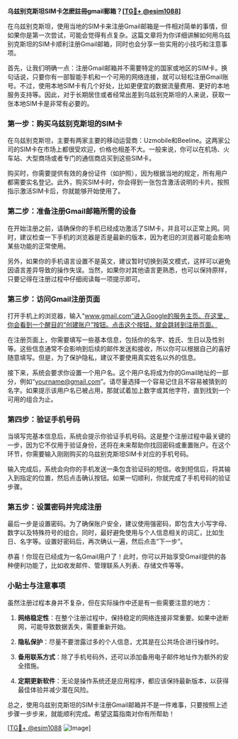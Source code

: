 **乌兹别克斯坦SIM卡怎麽註冊gmail郵箱？[[TG💪+ @esim1088](https://t.me/s/esim1088)]**

在乌兹别克斯坦，使用当地的SIM卡来注册Gmail邮箱是一件相对简单的事情，但如果你是第一次尝试，可能会觉得有点复杂。这篇文章将为你详细讲解如何用乌兹别克斯坦的SIM卡顺利注册Gmail邮箱，同时也会分享一些实用的小技巧和注意事项。

首先，让我们明确一点：注册Gmail邮箱并不需要特定的国家或地区的SIM卡。换句话说，只要你有一部智能手机和一个可用的网络连接，就可以轻松注册Gmail账号。不过，使用本地SIM卡有几个好处，比如更便宜的数据流量费用、更好的本地服务支持等。因此，对于长期居住或者经常出差到乌兹别克斯坦的人来说，获取一张本地SIM卡是非常有必要的。

### 第一步：购买乌兹别克斯坦的SIM卡

在乌兹别克斯坦，主要有两家主要的移动运营商：Uzmobile和Beeline。这两家公司的SIM卡在市场上都很受欢迎，价格也相差不大。一般来说，你可以在机场、火车站、大型商场或者专门的通信商店买到这些SIM卡。

购买时，你需要提供有效的身份证件（如护照），因为根据当地的规定，所有用户都需要实名登记。此外，购买SIM卡时，你会得到一张包含激活说明的卡片。按照指示激活SIM卡后，你就能够开始使用了。

### 第二步：准备注册Gmail邮箱所需的设备

在开始注册之前，请确保你的手机已经成功激活了SIM卡，并且可以正常上网。同时，建议检查一下手机的浏览器是否是最新的版本，因为老旧的浏览器可能会影响某些功能的正常使用。

另外，如果你的手机语言设置不是英文，建议暂时切换到英文模式，这样可以避免因语言差异导致的操作失误。当然，如果你对其他语言更熟悉，也可以保持原样，只要记得在注册过程中仔细阅读每一项提示即可。

### 第三步：访问Gmail注册页面

打开手机上的浏览器，输入“www.gmail.com”进入Google的服务主页。在这里，你会看到一个醒目的“创建账户”按钮。点击这个按钮，就会跳转到注册页面。

在注册页面上，你需要填写一些基本信息，包括你的名字、姓氏、生日以及性别等。这些信息通常不会影响到后续的邮件发送和接收，所以你可以根据自己的喜好随意填写。但是，为了保护隐私，建议不要使用真实姓名以外的信息。

接下来，系统会要求你设置一个用户名。这个用户名将成为你的Gmail地址的一部分，例如“yourname@gmail.com”。请尽量选择一个容易记住且不容易被猜到的名字。如果提示该用户名已被占用，那就试着加上数字或其他字符，直到找到一个可用的组合为止。

### 第四步：验证手机号码

当填写完基本信息后，系统会提示你验证手机号码。这是整个注册过程中最关键的一步，因为它不仅用于验证身份，还将在未来帮助你找回密码或重置账户。在这个环节，你需要输入刚刚购买的乌兹别克斯坦SIM卡对应的手机号码。

输入完成后，系统会向你的手机发送一条包含验证码的短信。收到短信后，将其输入到指定的位置，然后点击确认按钮。如果一切顺利，你就完成了手机号码的验证步骤。

### 第五步：设置密码并完成注册

最后一步是设置密码。为了确保账户安全，建议使用强密码，即包含大小写字母、数字以及特殊符号的组合。同时，最好避免使用与个人信息相关的词汇，比如生日、名字等。设置好密码后，再次确认一遍，然后点击“下一步”。

恭喜！你现在已经成为一名Gmail用户了！此时，你可以开始享受Gmail提供的各种便利功能了，比如收发邮件、管理联系人列表、存储文件等等。

### 小贴士与注意事项

虽然注册过程本身并不复杂，但在实际操作中还是有一些需要注意的地方：

1. **网络稳定性**：在整个注册过程中，保持稳定的网络连接非常重要。如果中途断网，可能导致数据丢失，需要重新开始。
   
2. **隐私保护**：尽量不要泄露过多的个人信息，尤其是在公共场合进行操作时。

3. **备用联系方式**：除了手机号码外，还可以添加备用电子邮件地址作为额外的安全措施。

4. **定期更新软件**：无论是操作系统还是应用程序，都应该保持最新版本，以获得最佳体验并减少潜在风险。

总之，使用乌兹别克斯坦的SIM卡注册Gmail邮箱并不是一件难事，只要按照上述步骤一步步来，就能顺利完成。希望这篇指南对你有所帮助！

[[TG💪+ @esim1088](https://t.me/s/esim1088) ![Image](https://i.postimg.cc/4NQfJmqS/Snipaste-2025-05-13-00-14-12.png)]